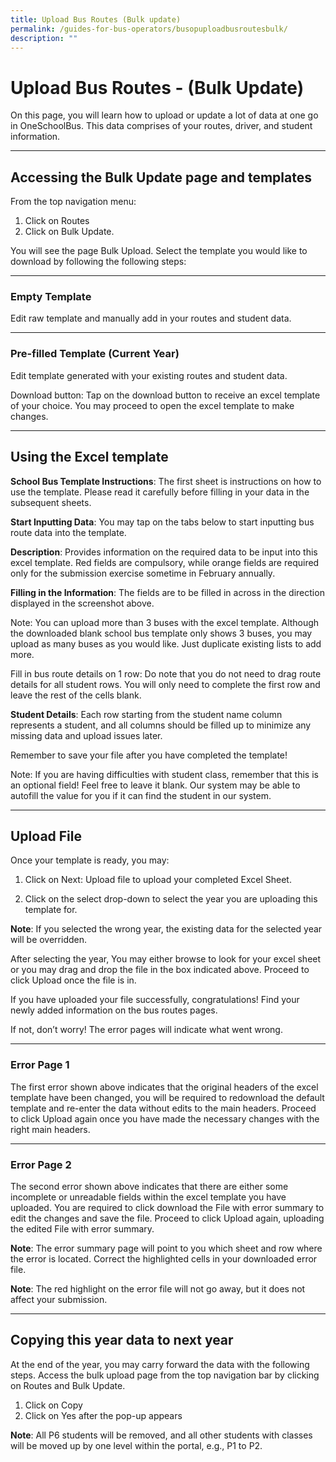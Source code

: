 ```yaml
---
title: Upload Bus Routes (Bulk update)
permalink: /guides-for-bus-operators/busopuploadbusroutesbulk/
description: ""
---
```

# Upload Bus Routes - (Bulk Update)

On this page, you will learn how to upload or update a lot of data at one go in OneSchoolBus. This data comprises of your routes, driver, and student information.

---

## Accessing the Bulk Update page and templates

From the top navigation menu:
1. Click on Routes
2. Click on Bulk Update.

You will see the page Bulk Upload. Select the template you would like to download by following the following steps:

---

### Empty Template
Edit raw template and manually add in your routes and student data.

---

### Pre-filled Template (Current Year)
Edit template generated with your existing routes and student data.

Download button: Tap on the download button to receive an excel template of your choice. You may proceed to open the excel template to make changes.


---
## Using the Excel template

**School Bus Template Instructions**: The first sheet is instructions on how to use the template. Please read it carefully before filling in your data in the subsequent sheets. 

**Start Inputting Data**: You may tap on the tabs below to start inputting bus route data into the template.

**Description**: Provides information on the required data to be input into this excel template. Red fields are compulsory, while orange fields are required only for the submission exercise sometime in February annually.

**Filling in the Information**: The fields are to be filled in across in the direction displayed in the screenshot above. 

Note: You can upload more than 3 buses with the excel template. Although the downloaded blank school bus template only shows 3 buses, you may upload as many buses as you would like. Just duplicate existing lists to add more.

Fill in bus route details on 1 row: Do note that you do not need to drag route details for all student rows. You will only need to complete the first row and leave the rest of the cells blank.

**Student Details**: Each row starting from the student name column represents a student, and all columns should be filled up to minimize any missing data and upload issues later.

Remember to save your file after you have completed the template!

Note: If you are having difficulties with student class, remember that this is an optional field! Feel free to leave it blank. Our system may be able to autofill the value for you if it can find the student in our system.


---
## Upload File

Once your template is ready, you may: 
1. Click on Next: Upload file to upload your completed Excel Sheet.

2. Click on the select drop-down to select the year you are uploading this template for. 

**Note**: If you selected the wrong year, the existing data for the selected year will be overridden.

After selecting the year, 
You may either browse to look for your excel sheet or you may drag and drop the file in the box indicated above.
Proceed to click Upload once the file is in.

If you have uploaded your file successfully, congratulations! Find your newly added information on the bus routes pages.

If not, don’t worry! The error pages will indicate what went wrong.


---
### Error Page 1

The first error shown above indicates that the original headers of the excel template have been changed, you will be required to redownload the default template and re-enter the data without edits to the main headers.
Proceed to click Upload again once you have made the necessary changes with the right main headers.


---
### Error Page 2

The second error shown above indicates that there are either some incomplete or unreadable fields within the excel template you have uploaded. 
You are required to click download the File with error summary to edit the changes and save the file.
Proceed to click Upload again, uploading the edited File with error summary.

**Note**: The error summary page will point to you which sheet and row where the error is located. Correct the highlighted cells in your downloaded error file.

**Note**: The red highlight on the error file will not go away, but it does not affect your submission.


---
## Copying this year data to next year 

At the end of the year, you may carry forward the data with the following steps. Access the bulk upload page from the top navigation bar by clicking on Routes and Bulk Update.
1. Click on Copy
2. Click on Yes after the pop-up appears

**Note**: All P6 students will be removed, and all other students with classes will be moved up by one level within the portal, e.g., P1 to P2.
